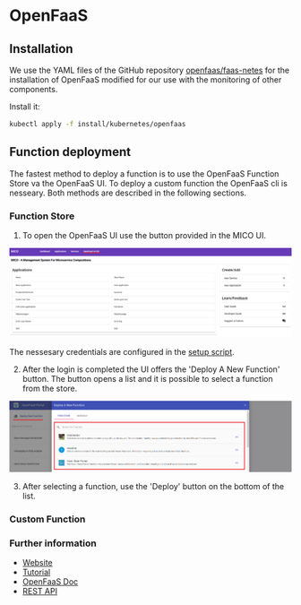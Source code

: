 # OpenFaaS

## Installation

We use the YAML files of the GitHub repository [openfaas/faas-netes](https://github.com/openfaas/faas-netes) for the installation of OpenFaaS modified for our use with the monitoring of other components.

Install it:
```bash
kubectl apply -f install/kubernetes/openfaas
```

## Function deployment

The fastest method to deploy a function is to use the OpenFaaS Function Store va the OpenFaaS UI. To deploy a custom function the OpenFaaS cli is nesseary. Both methods are described in the following sections.

### Function Store

1. To open the OpenFaaS UI use the button provided in the MICO UI. 

![Link to OpenFaaS UI from MICO](images/OpenFaaSlink.png "Link from MICO UI to OpenFaaS")

The nessesary credentials are configured in the [setup script](https://github.com/UST-MICO/mico/blob/master/install/kubernetes/setup.sh).

2. After the login is completed the UI offers the 'Deploy A New Function' button. 
The button opens a list and it is possible to select a function from the store.

![Function store](images/FunctionStore.png "Function store")

3. After selecting a function, use the 'Deploy' button on the bottom of the list.

### Custom Function



### Further information

* [Website](https://www.openfaas.com/)
* [Tutorial](https://docs.openfaas.com/deployment/kubernetes/)
* [OpenFaaS Doc](https://docs.openfaas.com/)
* [REST API](https://raw.githubusercontent.com/openfaas/faas/master/api-docs/swagger.yml)
